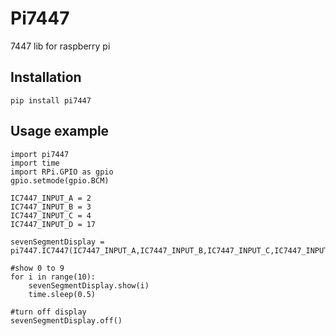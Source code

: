 # Pi7447
7447 lib for raspberry pi

## Installation
`pip install pi7447`

## Usage example
```
import pi7447
import time
import RPi.GPIO as gpio
gpio.setmode(gpio.BCM)

IC7447_INPUT_A = 2
IC7447_INPUT_B = 3
IC7447_INPUT_C = 4
IC7447_INPUT_D = 17

sevenSegmentDisplay = pi7447.IC7447(IC7447_INPUT_A,IC7447_INPUT_B,IC7447_INPUT_C,IC7447_INPUT_D)

#show 0 to 9
for i in range(10):
    sevenSegmentDisplay.show(i)
    time.sleep(0.5)

#turn off display
sevenSegmentDisplay.off()
```
